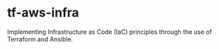 # tf-aws-infra
Implementing Infrastructure as Code (IaC) principles through the use of Terraform and Ansible.
